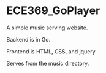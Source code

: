 # ECE369_GoPlayer
A simple music serving website. 

Backend is in Go.

Frontend is HTML, CSS, and jquery.

Serves from the music directory.

